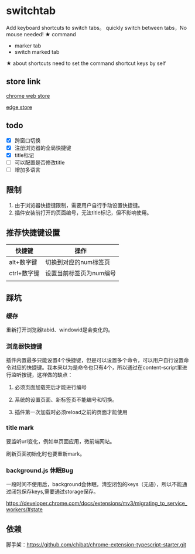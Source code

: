 # switchtab

Add keyboard shortcuts to switch tabs。
quickly switch between tabs，No mouse needed!
★ command

- marker tab 
- switch marked tab

★ about shortcuts
need to set the command shortcut keys by self

## store link

[chrome web store ](https://chrome.google.com/webstore/detail/quicktoggletab/imlemoadabijcdannogngemddopdecp)

[edge store](https://microsoftedge.microsoft.com/addons/detail/quicktoggletab/fgpopcignfobonnfhlfnafdkdmjiemag)


## todo

- [x] 跨窗口切换
- [x] 注册浏览器的全局快捷键
- [x] title标记
- [ ] 可以配置是否修改title
- [ ] 增加多语言

## 限制

1. 由于浏览器快捷键限制，需要用户自行手动设置快捷键。
1. 插件安装前打开的页面编号，无法title标记，但不影响使用。

## 推荐快捷键设置

| 快捷键      | 操作                    |
| ----------- | ----------------------- |
| alt+数字键  | 切换到对应的num标签页   |
| ctrl+数字键 | 设置当前标签页为num编号 |
|             |                         |

## 踩坑

### 缓存

重新打开浏览器tabid、windowid是会变化的。

### 浏览器快捷键

插件内置最多只能设置4个快捷键，但是可以设置多个命令，可以用户自行设置命令对应的快捷键。我本来以为是命令也只有4个，所以通过在content-script里进行监听按键，这样做的缺点：

1. 必须页面加载完后才能进行编号

2. 系统的设置页面、新标签页不能编号和切换。
3. 插件第一次加载时必须reload之前的页面才能使用

### title mark

要监听url变化，例如单页面应用，微前端网站。

刷新页面初始化时也要重新mark。

### background.js 休眠Bug

一段时间不使用后，background会休眠，清空闭包的keys（无语），所以不能通过闭包保存keys,需要通过storage保存。

https://developer.chrome.com/docs/extensions/mv3/migrating_to_service_workers/#state



## 依赖

脚手架：https://github.com/chibat/chrome-extension-typescript-starter.git
